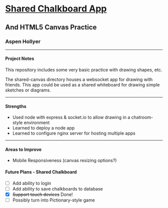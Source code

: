 # [Shared Chalkboard App](http://chalkboard.aspenhollyer.com)
## And HTML5 Canvas Practice
### Aspen Hollyer
----
#### Project Notes

This repository includes some very basic practice with drawing shapes, etc.

The shared-canvas directory houses a websocket app for drawing with friends. This app
could be used as a shared whiteboard for drawing simple sketches or diagrams.

----
#### Strengths
- Used node with express & socket.io to allow drawing in a chatroom-style environment
- Learned to deploy a node app
- Learned to configure nginx server for hosting multiple apps

----
#### Areas to Improve
- Mobile Responsiveness (canvas resizing options?)

#### Future Plans - Shared Chalkboard

- [ ] Add ability to login
- [ ] Add ability to save chalkboards to database
- [x] ~~Support touch devices~~ Done!
- [ ] Possibly turn into Pictionary-style game

